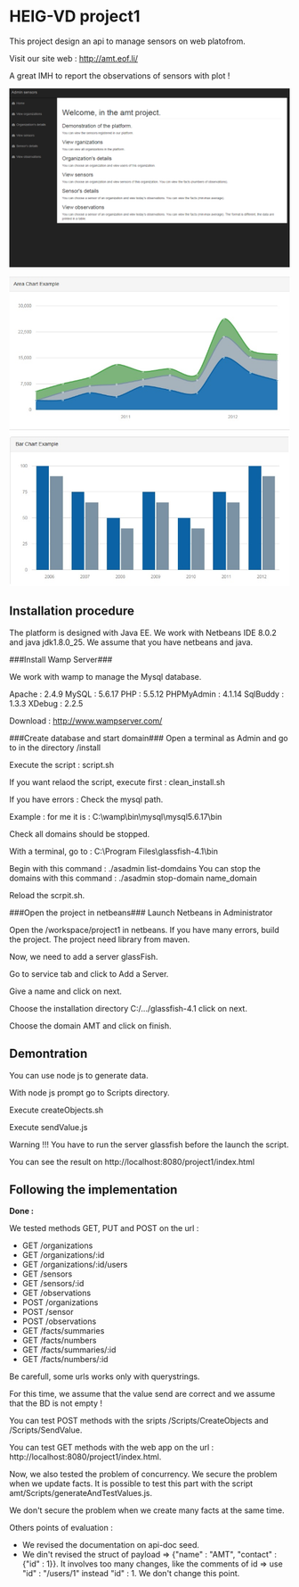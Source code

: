 HEIG-VD project1
=============

This project design an api to manage sensors on web platofrom.

Visit our site web : http://amt.eof.li/

A great IMH to report the observations of sensors with plot ! 

![FrontEnd](https://github.com/yann-malherbe/amt/blob/master/documentation/front.png)

![Plots](https://github.com/yann-malherbe/amt/blob/master/documentation/Plot.jpg)

Installation procedure
-------------
The platform is designed with Java EE.
We work with Netbeans IDE 8.0.2 and java jdk1.8.0_25.
We assume that you have netbeans and java.

###Install Wamp Server###

We work with wamp to manage the Mysql database. 

Apache : 2.4.9 MySQL : 5.6.17 PHP : 5.5.12 PHPMyAdmin : 4.1.14 SqlBuddy : 1.3.3 XDebug : 2.2.5

Download : http://www.wampserver.com/

###Create database and start domain###
Open a terminal as Admin and go to in the directory /install

Execute the script : script.sh

If you want relaod the script, execute first : clean_install.sh

If you have errors : 
Check the mysql path. 

Example : for me it is : C:\wamp\bin\mysql\mysql5.6.17\bin

Check all domains should be stopped. 

With a terminal, go to :  C:\Program Files\glassfish-4.1\bin

Begin with this command :  ./asadmin list-domdains
You can stop the domains with this command  :
./asadmin stop-domain name_domain

Reload the scrpit.sh.

###Open the project in netbeans###
Launch Netbeans in Administrator

Open the /workspace/project1 in netbeans. If you have many errors, build the project. The project need library from maven.

Now, we need to add a server glassFish.

Go to service tab and click to Add a Server.

Give a name and click on next.

Choose the installation directory C:/.../glassfish-4.1 click on next.

Choose the domain AMT and click on finish.

Demontration
-------------------

You can use node js to generate data.

With node js prompt go to Scripts directory.

Execute createObjects.sh

Execute sendValue.js


Warning !!! You have to run the server glassfish before the launch the script.

You can see the result on http://localhost:8080/project1/index.html

Following the implementation 
-------------------
**Done :** 

We tested methods GET, PUT and POST on the url :

* GET /organizations 
* GET /organizations/:id 
* GET /organizations/:id/users 
* GET /sensors
* GET /sensors/:id
* GET /observations
* POST /organizations 
* POST /sensor
* POST /observations
* GET /facts/summaries
* GET /facts/numbers
* GET /facts/summaries/:id
* GET /facts/numbers/:id

Be carefull, some urls works only with querystrings. 

For this time, we assume that the value send are correct and we assume that the BD is not empty !
 
You can test POST methods with the sripts /Scripts/CreateObjects and /Scripts/SendValue.

You can test GET methods with the web app on the url : http://localhost:8080/project1/index.html.

Now, we also tested the problem of concurrency. We secure the problem when we update facts. It is possible to test this part
with the script amt/Scripts/generateAndTestValues.js.

We don't secure the problem when we create many facts at the same time.

Others points of evaluation :

- We revised the documentation on api-doc seed.
- We din't revised the struct of payload => {"name" : "AMT", "contact" : {"id" : 1}}. It involves too many changes, like the comments of id => use "id" : "/users/1" instead "id" : 1. We don't change this point.
